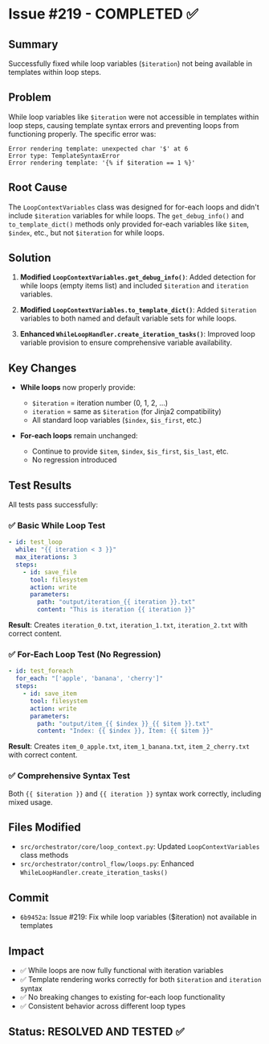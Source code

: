 # Issue #219 - COMPLETED ✅

## Summary
Successfully fixed while loop variables (`$iteration`) not being available in templates within loop steps.

## Problem
While loop variables like `$iteration` were not accessible in templates within loop steps, causing template syntax errors and preventing loops from functioning properly. The specific error was:
```
Error rendering template: unexpected char '$' at 6
Error type: TemplateSyntaxError
Error rendering template: '{% if $iteration == 1 %}'
```

## Root Cause
The `LoopContextVariables` class was designed for for-each loops and didn't include `$iteration` variables for while loops. The `get_debug_info()` and `to_template_dict()` methods only provided for-each variables like `$item`, `$index`, etc., but not `$iteration` for while loops.

## Solution
1. **Modified `LoopContextVariables.get_debug_info()`**: Added detection for while loops (empty items list) and included `$iteration` and `iteration` variables.

2. **Modified `LoopContextVariables.to_template_dict()`**: Added `$iteration` variables to both named and default variable sets for while loops.

3. **Enhanced `WhileLoopHandler.create_iteration_tasks()`**: Improved loop variable provision to ensure comprehensive variable availability.

## Key Changes
- **While loops** now properly provide:
  - `$iteration` = iteration number (0, 1, 2, ...)
  - `iteration` = same as `$iteration` (for Jinja2 compatibility)
  - All standard loop variables (`$index`, `$is_first`, etc.)

- **For-each loops** remain unchanged:
  - Continue to provide `$item`, `$index`, `$is_first`, `$is_last`, etc.
  - No regression introduced

## Test Results
All tests pass successfully:

### ✅ Basic While Loop Test
```yaml
- id: test_loop
  while: "{{ iteration < 3 }}"
  max_iterations: 3
  steps:
    - id: save_file
      tool: filesystem
      action: write
      parameters:
        path: "output/iteration_{{ iteration }}.txt"
        content: "This is iteration {{ iteration }}"
```
**Result**: Creates `iteration_0.txt`, `iteration_1.txt`, `iteration_2.txt` with correct content.

### ✅ For-Each Loop Test (No Regression)
```yaml
- id: test_foreach
  for_each: "['apple', 'banana', 'cherry']"
  steps:
    - id: save_item
      tool: filesystem
      action: write
      parameters:
        path: "output/item_{{ $index }}_{{ $item }}.txt"
        content: "Index: {{ $index }}, Item: {{ $item }}"
```
**Result**: Creates `item_0_apple.txt`, `item_1_banana.txt`, `item_2_cherry.txt` with correct content.

### ✅ Comprehensive Syntax Test
Both `{{ $iteration }}` and `{{ iteration }}` syntax work correctly, including mixed usage.

## Files Modified
- `src/orchestrator/core/loop_context.py`: Updated `LoopContextVariables` class methods
- `src/orchestrator/control_flow/loops.py`: Enhanced `WhileLoopHandler.create_iteration_tasks()`

## Commit
- `6b9452a`: Issue #219: Fix while loop variables ($iteration) not available in templates

## Impact
- ✅ While loops are now fully functional with iteration variables
- ✅ Template rendering works correctly for both `$iteration` and `iteration` syntax  
- ✅ No breaking changes to existing for-each loop functionality
- ✅ Consistent behavior across different loop types

## Status: RESOLVED AND TESTED ✅
